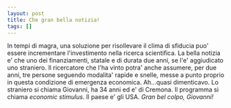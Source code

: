 ```yaml
---
layout: post
title: Che gran bella notizia!
tags: []
---
```


In tempi di magra, una soluzione per risollevare il clima di sfiducia puo' essere incrementare l'investimento nella ricerca scientifica. La bella notizia e' che uno dei finanziamenti, statale e di durata due anni, se l'e' aggiudicato uno straniero. Il ricercatore che l'ha vinto potra' anche assumere, per due anni, tre persone seguendo modalita' rapide e snelle, messe a punto proprio in questa condizione di emergenza economica.
Ah...quasi dimenticavo. Lo straniero si chiama Giovanni, ha 34 anni ed e' di Cremona. Il programma si chiama *economic stimulus*. Il paese e' gli USA.
*Gran bel colpo, Giovanni!*
